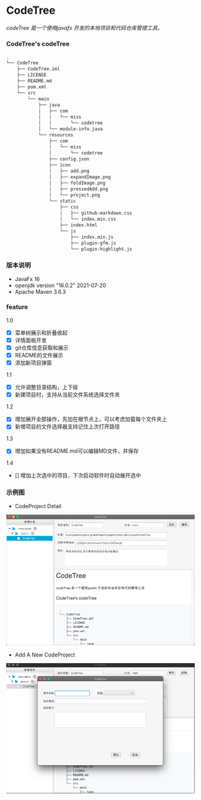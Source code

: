 # CodeTree

*codeTree 是一个使用javafx 开发的本地项目和代码仓库管理工具。*

### CodeTree's codeTree

```shell
.
└── CodeTree
    ├── CodeTree.iml
    ├── LICENSE
    ├── README.md
    ├── pom.xml
    └── src
        └── main
            ├── java
            │   ├── com
            │   │   └── miss
            │   │       └── codetree
            │   └── module-info.java
            └── resources
                ├── com
                │   └── miss
                │       └── codetree
                ├── config.json
                ├── icon
                │   ├── add.png
                │   ├── expandImage.png
                │   ├── foldImage.png
                │   ├── pressedAdd.png
                │   └── project.png
                └── static
                    ├── css
                    │   ├── github-markdown.css
                    │   └── index.min.css
                    ├── index.html
                    └── js
                        ├── index.min.js
                        ├── plugin-gfm.js
                        └── plugin-highlight.js
```

### 版本说明

- JavaFx 16
- openjdk version "16.0.2" 2021-07-20
- Apache Maven 3.6.3


### feature
1.0
- [x] 菜单树展示和折叠收起
- [x] 详情面板开发
- [x] git仓库信息获取和展示
- [x] README的文件展示
- [x] 添加新项目弹窗

1.1
- [x] 允许调整目录结构，上下级
- [x] 新建项目时，支持从当前文件系统选择文件夹

1.2
- [x] 增加展开全部操作，先加在根节点上，可以考虑加载每个文件夹上
- [x] 新增项目的文件选择器支持记住上次打开路径

1.3
- [x] 增加如果没有README.md可以编辑MD文件，并保存 

1.4
- [] 增加上次选中的项目，下次启动软件时自动展开选中

### 示例图

- CodeProject Detail

![img.png](https://github.com/xuanmiss/codeTree/blob/main/img.png?raw=true)

- Add A New CodeProject

![img_1.png](https://github.com/xuanmiss/codeTree/blob/main/img_1.png?raw=true)